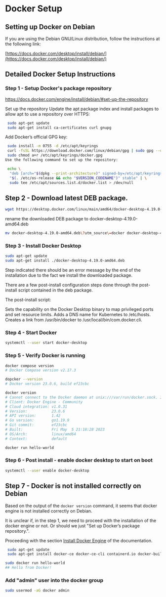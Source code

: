 # Docker Setup

## Setting up Docker on Debian

If you are using the Debian GNU/Linux distribution, follow the instructions at the following link:

[https://docs.docker.com/desktop/install/debian/](https://docs.docker.com/desktop/install/debian/)

## Detailed Docker Setup Instructions

### Step 1 - Setup Docker's package repository 
https://docs.docker.com/engine/install/debian/#set-up-the-repository


Set up the repository
Update the apt package index and install packages to allow apt to use a repository over HTTPS:

```bash
 sudo apt-get update
 sudo apt-get install ca-certificates curl gnupg
```

Add Docker’s official GPG key:

```bash
 sudo install -m 0755 -d /etc/apt/keyrings
 curl -fsSL https://download.docker.com/linux/debian/gpg | sudo gpg --dearmor -o /etc/apt/keyrings/docker.gpg
 sudo chmod a+r /etc/apt/keyrings/docker.gpg
Use the following command to set up the repository:
```

```bash
 echo \
  "deb [arch="$(dpkg --print-architecture)" signed-by=/etc/apt/keyrings/docker.gpg] https://download.docker.com/linux/debian \
  "$(. /etc/os-release && echo "$VERSION_CODENAME")" stable" | \
  sudo tee /etc/apt/sources.list.d/docker.list > /dev/null
```

## Step 2 - Download latest DEB package.
    
```bash
wget https://desktop.docker.com/linux/main/amd64/docker-desktop-4.19.0-amd64.deb?utm_source=docker&utm_medium=webreferral&utm_campaign=docs-driven-download-linux-amd64
```

rename the downloaded DEB package to docker-desktop-4.19.0-amd64.deb
```bash
mv docker-desktop-4.19.0-amd64.deb\?utm_source\=docker docker-desktop-4.19.0-amd64.deb
```

### Step 3 - Install Docker Desktop

```bash
sudo apt-get update
sudo apt-get install ./docker-desktop-4.19.0-amd64.deb
```

Step indicated there should be an error message by the end of the installation due to the fact we install the downloaded package. 

There are a few post-install configuration steps done through the post-install script contained in the deb package.

The post-install script:

Sets the capability on the Docker Desktop binary to map privileged ports and set resource limits.
Adds a DNS name for Kubernetes to /etc/hosts.
Creates a link from /usr/bin/docker to /usr/local/bin/com.docker.cli.

### Step 4 - Start Docker
```bash
systemctl --user start docker-desktop

```

### Step 5 - Verify Docker is running
```bash
docker compose version
# Docker Compose version v2.17.3

dopcker --version
# Docker version 23.0.6, build ef23cbc

docker version
# Cannot connect to the Docker daemon at unix:///var/run/docker.sock. Is the docker daemon running?
# Client: Docker Engine - Community
# Cloud integration: v1.0.31
# Version:           23.0.6
# API version:       1.42
# Go version:        go1.19.9
# Git commit:        ef23cbc
# Built:             Fri May  5 21:18:28 2023
# OS/Arch:           linux/amd64
# Context:           default

docker run hello-world
```

### Step 6 - Post install - enable docker desktop to start on boot
```bash
systemctl --user enable docker-desktop
```


## Step 7 - Docker is not installed correctly on Debian
Based on the output of the `docker version` command, it seems that docker engine is not installed correctly on Debian.

It is unclear if, in the step 1, we need to proceed with the installation of the docker engine or not. Or should we just "Set up Docker’s package repository.".

Proceeding with the section [Install Docker Engine](https://docs.docker.com/engine/install/debian/#install-docker-engine) of the documentation.


```bash
 sudo apt-get update
 sudo apt-get install docker-ce docker-ce-cli containerd.io docker-buildx-plugin docker-compose-plugin
```

```bash
sudo docker run hello-world
## Hello from Docker!
```

### Add "admin" user into the docker group

```bash
sudo usermod -aG docker admin
```
